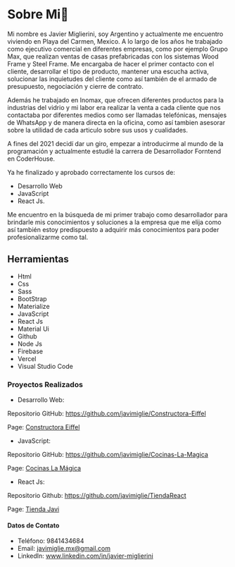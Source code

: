 # Sobre Mi👋

Mi nombre es Javier Miglierini, soy Argentino y actualmente me encuentro viviendo en Playa del Carmen, Mexico. A lo largo de los años he trabajado como ejecutivo comercial en diferentes empresas, como por ejemplo Grupo Max, que realizan ventas de casas prefabricadas con los sistemas Wood Frame y Steel Frame. Me encargaba de hacer el primer contacto con el cliente, desarrollar el tipo de producto, mantener una escucha activa, solucionar las inquietudes del cliente como así también de el armado de presupuesto, negociación y cierre de contrato.

Además he trabajado en Inomax, que ofrecen diferentes productos para la industrias del vidrio y mi labor era realizar la venta a cada cliente que nos contactaba por diferentes medios como ser llamadas telefónicas, mensajes de WhatsApp y de manera directa en la oficina, como así tambien asesorar sobre la utilidad de cada articulo sobre sus usos y cualidades.


A fines del 2021 decidí dar un giro, empezar a introducirme al mundo de la programación y actualmente estudié la carrera de Desarrollador Forntend en CoderHouse.

Ya he finalizado y aprobado correctamente los cursos de:
- Desarrollo Web
- JavaScript
- React Js.

Me encuentro en la búsqueda de mi primer trabajo como desarrollador para brindarle mis conocimientos y soluciones a la empresa que me elija como así también estoy predispuesto a adquirir más conocimientos para poder profesionalizarme como tal.

## Herramientas

- Html
- Css
- Sass
- BootStrap
- Materialize
- JavaScript
- React Js
- Material Ui
- Github
- Node Js
- Firebase
- Vercel
- Visual Studio Code

### Proyectos Realizados

- Desarrollo Web:

Repositorio GitHub: https://github.com/javimiglie/Constructora-Eiffel

Page: [Constructora Eiffel](https://javimiglie.github.io/Constructora-Eiffel/)

- JavaScript:

Repositorio GitHub: https://github.com/javimiglie/Cocinas-La-Magica

Page: [Cocinas La Mágica](https://javimiglie.github.io/Cocinas-La-Magica/)

- React Js:

Repositorio Github: https://github.com/javimiglie/TiendaReact

Page: [Tienda Javi](https://tienda-react-blush.vercel.app/)


#### Datos de Contato
- Teléfono: 9841434684
- Email: javimiglie.mx@gmail.com
- LinkedIn: www.linkedin.com/in/javier-miglierini
